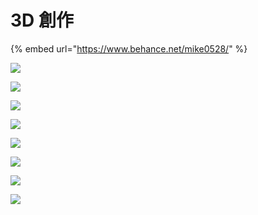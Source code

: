 # 3D 創作

{% embed url="https://www.behance.net/mike0528/" %}



![](.gitbook/assets/image%20%2821%29.png)

![](.gitbook/assets/image%20%281%29.png)

![](.gitbook/assets/image%20%2828%29.png)

![](.gitbook/assets/image%20%289%29.png)

![](.gitbook/assets/image%20%2824%29.png)

![](.gitbook/assets/image%20%2812%29.png)

![](.gitbook/assets/image%20%2825%29.png)

![](.gitbook/assets/image%20%2827%29.png)


